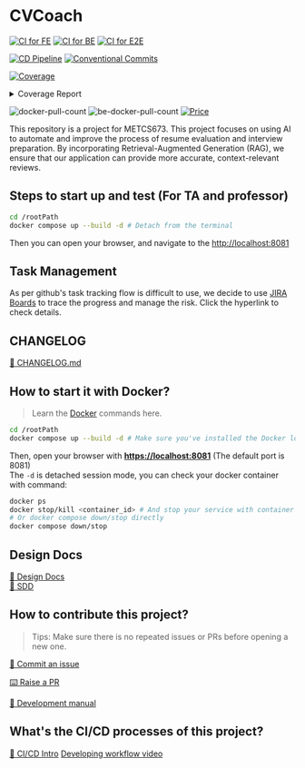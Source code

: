 # CVCoach

[![CI for FE](https://github.com/BUMETCS673/seprojects-cs673a2f24_team5/actions/workflows/ci_fe.yml/badge.svg)](https://github.com/BUMETCS673/seprojects-cs673a2f24_team5/actions/workflows/ci_fe.yml)
[![CI for BE](https://github.com/BUMETCS673/seprojects-cs673a2f24_team5/actions/workflows/ci_be.yml/badge.svg)](https://github.com/BUMETCS673/seprojects-cs673a2f24_team5/actions/workflows/ci_be.yml)
[![CI for E2E](https://github.com/BUMETCS673/seprojects-cs673a2f24_team5/actions/workflows/ci_e2e.yml/badge.svg)](https://github.com/BUMETCS673/seprojects-cs673a2f24_team5/actions/workflows/ci_e2e.yml)

[![CD Pipeline](https://github.com/BUMETCS673/seprojects-cs673a2f24_team5/actions/workflows/cd.yml/badge.svg)](https://github.com/BUMETCS673/seprojects-cs673a2f24_team5/actions/workflows/cd.yml)
[![Conventional Commits](https://img.shields.io/badge/Conventional%20Commits-1.0.0-%23FE5196?logo=conventionalcommits&logoColor=white)](https://conventionalcommits.org)

<!-- Pytest Coverage Comment:Begin -->
<a href="https://github.com/BUMETCS673/seprojects-cs673a2f24_team5/blob/main/README.md"><img alt="Coverage" src="https://img.shields.io/badge/Coverage-69%25-yellow.svg" /></a><details><summary>Coverage Report </summary><table><tr><th>File</th><th>Stmts</th><th>Miss</th><th>Cover</th><th>Missing</th></tr><tbody><tr><td><a href="https://github.com/BUMETCS673/seprojects-cs673a2f24_team5/blob/main/app.py">app.py</a></td><td>85</td><td>36</td><td>58%</td><td><a href="https://github.com/BUMETCS673/seprojects-cs673a2f24_team5/blob/main/app.py#L34-L35">34&ndash;35</a>, <a href="https://github.com/BUMETCS673/seprojects-cs673a2f24_team5/blob/main/app.py#L40-L48">40&ndash;48</a>, <a href="https://github.com/BUMETCS673/seprojects-cs673a2f24_team5/blob/main/app.py#L52-L82">52&ndash;82</a>, <a href="https://github.com/BUMETCS673/seprojects-cs673a2f24_team5/blob/main/app.py#L88">88</a>, <a href="https://github.com/BUMETCS673/seprojects-cs673a2f24_team5/blob/main/app.py#L92">92</a>, <a href="https://github.com/BUMETCS673/seprojects-cs673a2f24_team5/blob/main/app.py#L97">97</a>, <a href="https://github.com/BUMETCS673/seprojects-cs673a2f24_team5/blob/main/app.py#L101">101</a>, <a href="https://github.com/BUMETCS673/seprojects-cs673a2f24_team5/blob/main/app.py#L112">112</a>, <a href="https://github.com/BUMETCS673/seprojects-cs673a2f24_team5/blob/main/app.py#L117">117</a>, <a href="https://github.com/BUMETCS673/seprojects-cs673a2f24_team5/blob/main/app.py#L119">119</a>, <a href="https://github.com/BUMETCS673/seprojects-cs673a2f24_team5/blob/main/app.py#L124">124</a>, <a href="https://github.com/BUMETCS673/seprojects-cs673a2f24_team5/blob/main/app.py#L128">128</a>, <a href="https://github.com/BUMETCS673/seprojects-cs673a2f24_team5/blob/main/app.py#L136">136</a></td></tr><tr><td colspan="5"><b>modules</b></td></tr><tr><td>&nbsp; &nbsp;<a href="https://github.com/BUMETCS673/seprojects-cs673a2f24_team5/blob/main/modules/evaluator.py">evaluator.py</a></td><td>56</td><td>14</td><td>75%</td><td><a href="https://github.com/BUMETCS673/seprojects-cs673a2f24_team5/blob/main/modules/evaluator.py#L96-L97">96&ndash;97</a>, <a href="https://github.com/BUMETCS673/seprojects-cs673a2f24_team5/blob/main/modules/evaluator.py#L104-L122">104&ndash;122</a></td></tr><tr><td>&nbsp; &nbsp;<a href="https://github.com/BUMETCS673/seprojects-cs673a2f24_team5/blob/main/modules/parser.py">parser.py</a></td><td>12</td><td>1</td><td>92%</td><td><a href="https://github.com/BUMETCS673/seprojects-cs673a2f24_team5/blob/main/modules/parser.py#L20">20</a></td></tr><tr><td>&nbsp; &nbsp;<a href="https://github.com/BUMETCS673/seprojects-cs673a2f24_team5/blob/main/modules/upload.py">upload.py</a></td><td>23</td><td>3</td><td>87%</td><td><a href="https://github.com/BUMETCS673/seprojects-cs673a2f24_team5/blob/main/modules/upload.py#L23">23</a>, <a href="https://github.com/BUMETCS673/seprojects-cs673a2f24_team5/blob/main/modules/upload.py#L39-L40">39&ndash;40</a></td></tr><tr><td><b>TOTAL</b></td><td><b>176</b></td><td><b>54</b></td><td><b>69%</b></td><td>&nbsp;</td></tr></tbody></table></details>
<!-- Pytest Coverage Comment:End -->

<p>
  <!-- <img src="https://img.shields.io/github/license/BUMETCS673/seprojects-cs673a2f24_team5" alt="license"/> -->
  <img src="https://img.shields.io/docker/pulls/adamma1024/cvcoach_web" alt="docker-pull-count" />
  <img src="https://img.shields.io/docker/pulls/adamma1024/cvcoach_be" alt="be-docker-pull-count" />
  <a href="https://img.shields.io/badge/price-free-ff69b4"><img alt="Price" src="https://img.shields.io/badge/price-free-ff69b4?style=flat-square" /></a>
</p>

This repository is a project for METCS673. This project focuses on using AI to automate and improve the process of resume evaluation and interview preparation. By incorporating Retrieval-Augmented Generation (RAG), we ensure that our application can provide more accurate, context-relevant reviews.

## Steps to start up and test (For TA and professor)

```bash
cd /rootPath
docker compose up --build -d # Detach from the terminal
```

Then you can open your browser, and navigate to the <http://localhost:8081>

## Task Management

As per github's task tracking flow is difficult to use, we decide to use [JIRA Boards](https://bu-cs673a2f24-team-5.atlassian.net/jira/software/projects/SCRUM/boards/1) to trace the progress and manage the risk. Click the hyperlink to check details.

## CHANGELOG

[📖 CHANGELOG.md](./CHANGELOG.md)

## How to start it with Docker?

> Learn the [Docker](https://www.docker.com/) commands here.

```bash
cd /rootPath
docker compose up --build -d # Make sure you've installed the Docker locally.
```

Then, open your browser with **<https://localhost:8081>** (The default port is 8081)  
The `-d` is detached session mode, you can check your docker container with command:  

```bash
docker ps
docker stop/kill <container_id> # And stop your service with container id
# Or docker compose down/stop directly
docker compose down/stop
```

## Design Docs

[📖 Design Docs](./doc/designs.md)  
[📖 SDD](https://docs.google.com/document/d/1EPiaG6P9PN608ExKb6kGQkfQGTZQFpuxr1Ox6fWw7uM/edit?usp=sharing)  

## How to contribute this project?

> Tips: Make sure there is no repeated issues or PRs before opening a new one.

[🎤 Commit an issue](https://github.com/BUMETCS673/seprojects-cs673a2f24_team5/issues/new/choose)  

[⌨️ Raise a PR](https://github.com/BUMETCS673/seprojects-cs673a2f24_team5/pulls)  

[📖 Development manual](./doc/development_manual.md)  

## What's the CI/CD processes of this project?

[📔 CI/CD Intro](./doc/CICD.md)
[Developing workflow video](https://youtu.be/4Cvv7j7-0zw)
